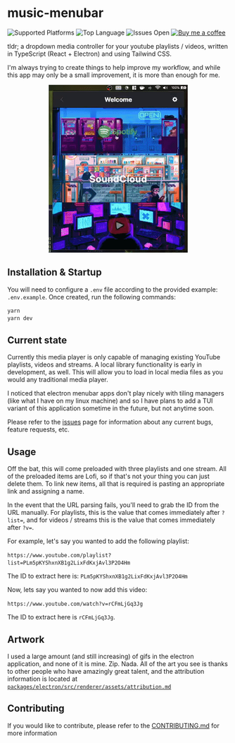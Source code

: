 # music-menubar 

![Supported Platforms](https://camo.githubusercontent.com/a50c47295f350646d08f2e1ccd797ceca3840e52/68747470733a2f2f696d672e736869656c64732e696f2f62616467652f706c6174666f726d2d6d61634f5325323025374325323057696e646f77732532302537432532304c696e75782d6c69676874677265792e737667)
![Top Language](https://img.shields.io/github/languages/top/aaronleopold/music-menubar)
![Issues Open](https://img.shields.io/github/issues-raw/aaronleopold/music-menubar)
[![Buy me a coffee](https://img.shields.io/badge/Buy%20me%20a%20coffee-☕-lightgreen)](https://www.buymeacoffee.com/aaronbleop)

tldr; a dropdown media controller for your youtube playlists / videos, written in TypeScript (React + Electron) and using Tailwind CSS.

I'm always trying to create things to help improve my workflow, and while this app may only be a small improvement, it is more than enough for me.

<p align="center">
  <img src="./src/renderer/assets/readme-demo.gif">
</p>

## Installation & Startup

You will need to configure a `.env` file according to the provided example: `.env.example`. Once created, run the following commands:

```bash
yarn
yarn dev
```

## Current state

Currently this media player is only capable of managing existing YouTube playlists, videos and streams. A local library functionality is early in development, as well. This will allow you to load in local media files as you would any traditional media player.

I noticed that electron menubar apps don't play nicely with tiling managers (like what I have on my linux machine) and so I have plans to add a TUI variant of this application sometime in the future, but not anytime soon.

Please refer to the [issues](https://github.com/aaronleopold/music-menubar/issues) page for information about any current bugs, feature requests, etc.

## Usage

Off the bat, this will come preloaded with three playlists and one stream. All of the preloaded items are Lofi, so if that's not your thing you can just delete them. To link new items, all that is required is pasting an appropriate link and assigning a name.

In the event that the URL parsing fails, you'll need to grab the ID from the URL manually. For playlists, this is the value that comes immediately after `?list=`, and for videos / streams this is the value that comes immediately after `?v=`.

For example, let's say you wanted to add the following playlist:

`https://www.youtube.com/playlist?list=PLm5pKYShxnXB1g2LixFdKxjAvl3P2O4Hm`

The ID to extract here is: `PLm5pKYShxnXB1g2LixFdKxjAvl3P2O4Hm`

Now, lets say you wanted to now add this video:

`https://www.youtube.com/watch?v=rCFmLjGq3Jg`

The ID to extract here is `rCFmLjGq3Jg`.

## Artwork

I used a large amount (and still increasing) of gifs in the electron application, and none of it is mine. Zip. Nada. All of the art you see is thanks to other people who have amazingly great talent, and the attribution information is located at [`packages/electron/src/renderer/assets/attribution.md`](https://github.com/aaronleopold/music-menubar/blob/main/src/renderer/assets/attribution.md)

## Contributing

If you would like to contribute, please refer to the [CONTRIBUTING.md](https://github.com/aaronleopold/music-menubar/blob/main/CONTRIBUTING.md) for more information
